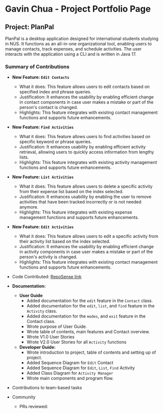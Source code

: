 # Gavin Chua - Project Portfolio Page

## Project: PlanPal
PlanPal is a desktop application designed for international students studying in NUS. It functions as an all-in-one organizational tool, enabling users to manage contacts, track expenses, and schedule activities. The user interacts with the application using a CLI and is written in Java 17.

### Summary of Contributions
* **New Feature: `Edit Contacts`**
    * What it does: This feature allows users to edit contacts based on specified index and phrase queries.
    * Justification: It enhances the usability by enabling efficient change in contact components in case user makes a mistake or part of the person's contact is changed.
    * Highlights: This feature integrates with existing contact management functions and supports future enhancements.

* **New Feature: `Find Activities`**
    * What it does: This feature allows users to find activities based on specific keyword or phrase queries.
    * Justification: It enhances usability by enabling efficient activity retrieval, allowing users to quickly access information from lengthy lists.
    * Highlights: This feature integrates with existing activity management functions and supports future enhancements.

* **New Feature: `List Activities`**
    * What it does: This feature allows users to delete a specific activity from their expense list based on the index selected.
    * Justification: It enhances usability by enabling the user to remove activities that have been tracked incorrectly or is not needed anymore.
    * Highlights: This feature integrates with existing expense management functions and supports future enhancements.

* **New Feature: `Edit Activities`**
    * What it does: This feature allows users to edit a specific activity from their activity list based on the index selected.
    * Justification: It enhances the usability by enabling efficient change in activity components in case user makes a mistake or part of the person's activity is changed.
    * Highlights: This feature integrates with existing contact management functions and supports future enhancements.


* Code Contributed: [RepoSense link](https://nus-cs2113-ay2425s1.github.io/tp-dashboard/?search=w14-2&sort=groupTitle&sortWithin=title&timeframe=commit&mergegroup=&groupSelect=groupByRepos&breakdown=true&checkedFileTypes=docs~functional-code~test-code~other&since=2024-09-20&tabOpen=true&tabType=zoom&zA=parasytezz&zR=AY2425S1-CS2113-W14-2%2Ftp%5Bmaster%5D&zACS=90.54285714285714&zS=2024-09-20&zFS=w14-2&zU=2024-10-28&zMG=false&zFTF=commit&zFGS=groupByRepos&zFR=false)


* **Documentation:**
    * **User Guide**
        * Added documentation for the `edit` feature in the `Contact` class.
        * Added documentation for the `edit`, `list`, and `find` feature in the `Activity` class.
        * Added documentation for the `modes`, and `exit` feature in the Contact class.
        * Wrote purpose of User Guide.
        * Wrote table of contents, main features and Contact overview.
        * Wrote V1.0 User Stories
        * Wrote V2.0 User Stories for all `Activity` functions
    * **Developer Guide:**
        * Wrote introduction to project, table of contents and setting up of project.
        * Added Sequence Diagram for `Edit` Contact
        * Added Sequence Diagram for `Edit`, `List`, `Find` Activity
        * Added Class Diagram for `Activity Manager`
        * Wrote main components and program flow.
* Contributions to team-based tasks


* Community
  * PRs reviewed:
